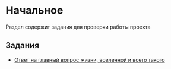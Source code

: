 # Начальное

Раздел содержит задания для проверки работы проекта

## Задания

- [Ответ на главный вопрос жизни, вселенной и всего такого](UltimateQuestion)
